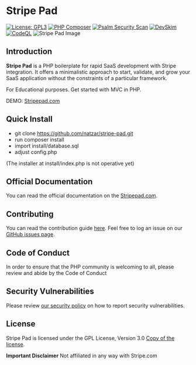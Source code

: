 #  Stripe Pad
[![License: GPL3](https://img.shields.io/github/license/natzar/Stripe-Pad)](https://github.com/natzar/Stripe-Pad/blob/main/LICENSE.md)
[![PHP Composer](https://github.com/natzar/Stripe-Pad/actions/workflows/php.yml/badge.svg)](https://github.com/natzar/Stripe-Pad/actions/workflows/php.yml)
[![Psalm Security Scan](https://github.com/natzar/Stripe-Pad/actions/workflows/psalm.yml/badge.svg)](https://github.com/natzar/Stripe-Pad/actions/workflows/psalm.yml)
[![DevSkim](https://github.com/natzar/Stripe-Pad/actions/workflows/devskim.yml/badge.svg)](https://github.com/natzar/Stripe-Pad/actions/workflows/devskim.yml)
[![CodeQL](https://github.com/natzar/Stripe-Pad/actions/workflows/github-code-scanning/codeql/badge.svg)](https://github.com/natzar/Stripe-Pad/actions/workflows/github-code-scanning/codeql)
![Stripe Pad Image](https://stripepad.com/open-graph.png)

## Introduction

**Stripe Pad** is a PHP boilerplate for rapid SaaS development with Stripe integration. It offers a minimalistic approach to start, validate, and grow your SaaS application without the constraints of a particular framework.


For Educational purposes. Get started with MVC in PHP.

DEMO: [Stripepad.com](https://www.stripepad.com)

## Quick Install
- git clone https://github.com/natzar/stripe-pad.git
- run composer install
- import install/database.sql
- adjust config.php

(The installer at install/index.php is not operative yet)

## Official Documentation

You can read the official documentation on the [Stripepad.com](https://www.stripepad.com/documentation).

## Contributing
<a name="contributing"></a>

You can read the contribution guide [here](https://github.com/natzar/Stripe-Pad/blob/main/CONTRIBUTING.md). Feel free to log an issue on our [GitHub issues page](https://github.com/natzar/Stripe-Pad/issues).


## Code of Conduct
<a name="code-of-conduct"></a>

In order to ensure that the PHP community is welcoming to all, please review and abide by the Code of Conduct

## Security Vulnerabilities
<a name="security-vulnerabilities"></a>

Please review [our security policy](https://github.com/natzar/stripe-pad/security/policy) on how to report security vulnerabilities.


## License
<a name="license"></a>


Stripe Pad is licensed under the GPL License, Version 3.0 [Copy of the license](LICENSE.txt).

**Important Disclaimer** Not affiliated in any way with Stripe.com 